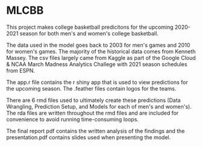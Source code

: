 # MLCBB

This project makes college basketball predicitons for the upcoming 2020-2021 season for both men's and women's college basketball. 

The data used in the model goes back to 2003 for men's games and 2010 for women's games. 
The majority of the historical data comes from Kenneth Massey. 
The csv files largely came from Kaggle as part of the Google Cloud & NCAA March Madness Analytics Challege with 2021 season schedules from ESPN.


The app.r file contains the r shiny app that is used to view predictions for the upcoming season. 
The .feather files contain logos for the teams.

There are 6 rmd files used to ultimately create these predictions (Data Wrangling, Prediction Setup, and Models for each of men's and women's). The rda files are written throughout the rmd files and are included for convenience to avoid running time-consuming loops.

The final report pdf contains the written analysis of the findings and the presentation.pdf contains slides used when presenting the model.


